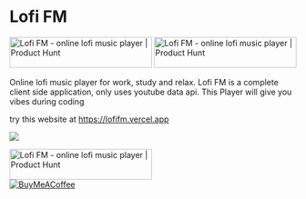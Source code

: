 # Lofi FM

<a href="https://www.producthunt.com/posts/lofi-fm?utm_source=badge-featured&utm_medium=badge&utm_souce=badge-lofi&#0045;fm" target="_blank"><img src="https://api.producthunt.com/widgets/embed-image/v1/featured.svg?post_id=346367&theme=dark" alt="Lofi&#0032;FM - online&#0032;lofi&#0032;music&#0032;player&#0032; | Product Hunt" style="width: 250px; height: 54px;" width="250" height="54" /></a>
<a href="https://www.producthunt.com/posts/lofi-fm?utm_source=badge-top-post-badge&utm_medium=badge&utm_souce=badge-lofi&#0045;fm" target="_blank"><img src="https://api.producthunt.com/widgets/embed-image/v1/top-post-badge.svg?post_id=346367&theme=dark&period=daily" alt="Lofi&#0032;FM - online&#0032;lofi&#0032;music&#0032;player | Product Hunt" style="width: 250px; height: 54px;" width="250" height="54" /></a>

Online lofi music player for work, study and relax. Lofi FM is a complete client side application, only uses youtube data api.
This Player will give you vibes during coding 

try this website at https://lofifm.vercel.app

![](https://ph-files.imgix.net/a03135fd-2de9-4e2c-8704-c46b3e48339b.png?auto=format&auto=compress&codec=mozjpeg&cs=strip&fit=max&dpr=2)

<a href="https://www.producthunt.com/posts/lofi-fm?utm_source=badge-review&utm_medium=badge&utm_souce=badge-lofi&#0045;fm#discussion-body" target="_blank"><img src="https://api.producthunt.com/widgets/embed-image/v1/review.svg?post_id=346367&theme=dark" alt="Lofi&#0032;FM - online&#0032;lofi&#0032;music&#0032;player | Product Hunt" style="width: 250px; height: 54px;" width="250" height="54" /></a>
<br/>
[![BuyMeACoffee](https://img.shields.io/badge/Buy%20Me%20a%20Coffee-ffdd00?style=for-the-badge&logo=buy-me-a-coffee&logoColor=black)](https://www.buymeacoffee.com/kiranv)

